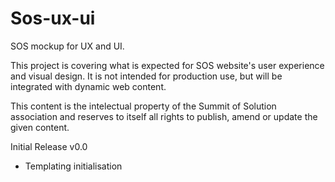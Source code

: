 # Sos-ux-ui

SOS mockup for UX and UI.

This project is covering what is expected for SOS website's user experience and visual design.
It is not intended for production use, but will be integrated with dynamic web content.

This content is the intelectual property of the Summit of Solution association 
and reserves to itself all rights to publish, amend or update the given content.

Initial Release v0.0
- Templating initialisation